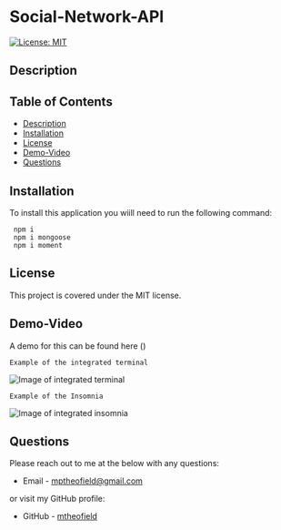 # Social-Network-API

  [![License: MIT](https://img.shields.io/badge/License-MIT-yellow.svg)](https://opensource.org/licenses/MIT)

  ## Description



  ## Table of Contents

  * [Description](#description)
  * [Installation](#installation)
  * [License](#license)
  * [Demo-Video](#demo-video)
  * [Questions](#questions)
  
  ## Installation

  To install this application you wiill need to run the following command:
  ```
   npm i
   npm i mongoose
   npm i moment
  ```
  
  ## License
  This project is covered under the MIT license.

  ## Demo-Video
  A demo for this can be found here ()

    Example of the integrated terminal
   ![Image of integrated terminal]()

    Example of the Insomnia 
   ![Image of integrated insomnia]()

  ## Questions
  Please reach out to me at the below with any questions:
  
  * Email - mptheofield@gmail.com
  
  or visit my GitHub profile:
  
  * GitHub - [mtheofield](https://github.com/Mtheofield)